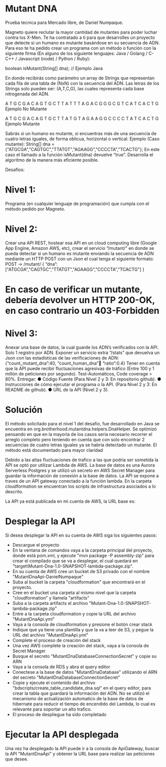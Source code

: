 # Mutant DNA
Prueba tecnica para Mercado libre, de Daniel Numpaque.

Magneto quiere reclutar la mayor cantidad de mutantes para poder luchar contra los X-Men.
Te ha contratado a ti para que desarrolles un proyecto que detecte si un humano es mutante basándose en su secuencia de ADN.
Para eso te ha pedido crear un programa con un método o función con la siguiente firma (En alguno de los siguiente lenguajes: Java / Golang / C-C++ / Javascript (node) / Python / Ruby):

boolean isMutant(String[] dna); // Ejemplo Java

En donde recibirás como parámetro un array de Strings que representan cada fila de una tabla de (NxN) con la secuencia del ADN. Las letras de los Strings solo pueden ser: (A,T,C,G), las cuales representa cada base nitrogenada del ADN.

A T G C G A
C A G T G C
T T A T T T
A G A C G G
G C G T C A
T C A C T G
Ejemplo No Mutante

A T G C G A
C A G T G C
T T A T G T
A G A A G G
C C C C T A
T C A C T G
Ejemplo Mutante

Sabrás si un humano es mutante, si encuentras más de una secuencia de cuatro letras iguales, de forma oblicua, horizontal o vertical.
Ejemplo (Caso mutante):
String[] dna = {"ATGCGA","CAGTGC","TTATGT","AGAAGG","CCCCTA","TCACTG"};
En este caso el llamado a la función isMutant(dna) devuelve “true”.
Desarrolla el algoritmo de la manera más eficiente posible.

Desafíos:
# Nivel 1:
Programa (en cualquier lenguaje de programación) que cumpla con el método pedido por Magneto.

# Nivel 2:
Crear una API REST, hostear esa API en un cloud computing libre (Google App Engine, Amazon AWS, etc), crear el servicio “/mutant/” en donde se pueda detectar si un humano es mutante enviando la secuencia de ADN mediante un HTTP POST con un Json el cual tenga el siguiente formato:
POST → /mutant/
{
“dna”:["ATGCGA","CAGTGC","TTATGT","AGAAGG","CCCCTA","TCACTG"]
}
# En caso de verificar un mutante, debería devolver un HTTP 200-OK, en caso contrario un 403-Forbidden

# Nivel 3:
Anexar una base de datos, la cual guarde los ADN’s verificados con la API.
Solo 1 registro por ADN.
Exponer un servicio extra “/stats” que devuelva un Json con las estadísticas de las verificaciones de ADN: {“count_mutant_dna”:40, “count_human_dna”:100: “ratio”:0.4}
Tener en cuenta que la API puede recibir fluctuaciones agresivas de tráfico (Entre 100 y 1 millón de peticiones por segundo).
Test-Automáticos, Code coverage > 80%.
Entregar:
● Código Fuente (Para Nivel 2 y 3: En repositorio github).
● Instrucciones de cómo ejecutar el programa o la API. (Para Nivel 2 y 3: En README de github).
● URL de la API (Nivel 2 y 3).

# Solución

El método solicitado para el nivel 1 del desafio, fue desarrollado en Java se encuentra en org.brotherhood.mutantdna.helpers.DnaHelper. 
Se optimizó pensando en que en la mayoria de los casos seria necesario recorrer el arreglo completo pero teniendo en cuenta que con solo encontrar 2 secuencias de cuatro letras iguales ya se habria detectado un mutante. El método está documentado para mayor claridad

Debido a las altas fluctuaciones de trafico a las que podria ser sometida la API se optó por utilizar Lambda de AWS. La base de datos es una Aurora Serverless Postgres y se utilizó un secreto en AWS Secret Manager para guardar la información de conexión a la base de datos. La API se expone a traves de un API gateway conectado a la función lambda.
En la carpeta cloudformation se encuentran los scripts de infrastructura asociados a lo descrito.

La API ya está publicada en mi cuenta de AWS, la URL base es:


# Desplegar la API

Si desea desplegar la API en su cuenta de AWS siga los siguientes pasos:
- Descargue el proyecto
- En la ventana de comandos vaya a la carpeta principal del proyecto, donde está pom.xml, y ejecute "mvn package -P assembly-zip" para crear el compilado que se va a desplegar, el cual quedará en "target\Mutant-Dna-1.0-SNAPSHOT-lambda-package.zip".
- En su cuenta de AWS cree un bucket de S3 privado con el nombre "MutantDnaApi-DanielNumpaque"
- Suba al bucket la carpeta "cloudformation" que encontrará en el proyecto.
- Cree en el bucket una carpeta al mismo nivel que la carpeta "cloudformation" y llamela "artifacts"
- Suba a la carpeta artifacts el archivo "Mutant-Dna-1.0-SNAPSHOT-lambda-package.zip"
- Entre a la carpeta cloudformation y copie la URL del archivo "MutantDnaApi.yml"
- Vaya a la consola de cloudformation y presione el botón crear stack
- Indique que ya tiene una plantilla y que la va a leer de S3, y pegue la URL del archivo "MutantDnaApi.yml"
- Complete el proceso de creación del stack
- Una vez AWS complete la creación del stack, vaya a la consola de Secret Manager
- Busque el secreto "MutantDnaDatabaseConnectionSecret" y copie su ARN
- Vaya a la consola de RDS y abra el query editor
- Conectese a la base de datos "MutantDnaDatabase" utilizando el ARN del secreto "MutantDnaDatabaseConnectionSecret"
- Copie y ejecute el contenido del archivo "bdscripts/create_table_candidate_dna.sql" en el query editor, para crear la tabla que guardará la información del ADN. No se utilizó el mecanismo de actualización automatico de la base de datos de hibernate para reducir el tiempo de encendido del Lambda, lo cual es relevante para soportar un alto trafico.
- El proceso de despliegue ha sido completado

# Ejecutar la API desplegada
Una vez ha desplegado la API puede ir a la consola de ApiGateway, buscar la API "MutantDnaApi" y obtener la URL base para realizar las peticiones que desee.

